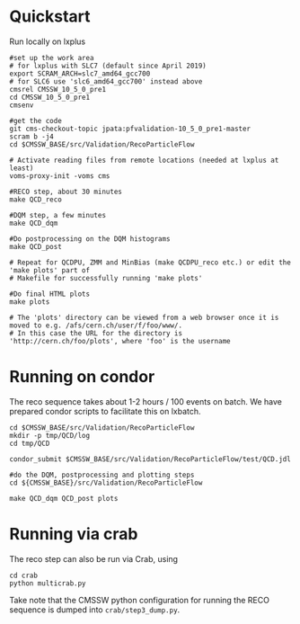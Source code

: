 
# Quickstart

Run locally on lxplus
~~~
#set up the work area
# for lxplus with SLC7 (default since April 2019)
export SCRAM_ARCH=slc7_amd64_gcc700
# for SLC6 use 'slc6_amd64_gcc700' instead above
cmsrel CMSSW_10_5_0_pre1
cd CMSSW_10_5_0_pre1
cmsenv

#get the code
git cms-checkout-topic jpata:pfvalidation-10_5_0_pre1-master
scram b -j4
cd $CMSSW_BASE/src/Validation/RecoParticleFlow

# Activate reading files from remote locations (needed at lxplus at least)
voms-proxy-init -voms cms

#RECO step, about 30 minutes
make QCD_reco

#DQM step, a few minutes
make QCD_dqm

#Do postprocessing on the DQM histograms
make QCD_post

# Repeat for QCDPU, ZMM and MinBias (make QCDPU_reco etc.) or edit the 'make plots' part of
# Makefile for successfully running 'make plots'

#Do final HTML plots
make plots

# The 'plots' directory can be viewed from a web browser once it is moved to e.g. /afs/cern.ch/user/f/foo/www/.
# In this case the URL for the directory is 'http://cern.ch/foo/plots', where 'foo' is the username
~~~


# Running on condor

The reco sequence takes about 1-2 hours / 100 events on batch. We have prepared condor scripts to facilitate this on lxbatch. 
~~~
cd $CMSSW_BASE/src/Validation/RecoParticleFlow
mkdir -p tmp/QCD/log
cd tmp/QCD

condor_submit $CMSSW_BASE/src/Validation/RecoParticleFlow/test/QCD.jdl

#do the DQM, postprocessing and plotting steps
cd ${CMSSW_BASE}/src/Validation/RecoParticleFlow

make QCD_dqm QCD_post plots
~~~

# Running via crab

The reco step can also be run via Crab, using
~~~
cd crab
python multicrab.py
~~~

Take note that the CMSSW python configuration for running the RECO sequence is dumped into `crab/step3_dump.py`.
